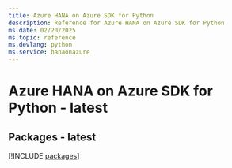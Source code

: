 ```yaml
---
title: Azure HANA on Azure SDK for Python
description: Reference for Azure HANA on Azure SDK for Python
ms.date: 02/20/2025
ms.topic: reference
ms.devlang: python
ms.service: hanaonazure
---
```

# Azure HANA on Azure SDK for Python - latest
## Packages - latest
[!INCLUDE [packages](hana-on-azure-index.md)]